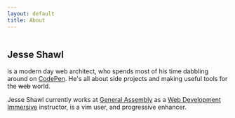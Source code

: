 ```yaml
---
layout: default
title: About
---
```


<div class="wrapper about">
  <article>
    <img src="/awl/img/me.jpg" class='me' alt="" style=''>
    <h2>Jesse Shawl</h2>
    <p>is a modern day web architect, who spends most of his time dabbling around on <a href="http://codepen.io/jshawl">CodePen</a>. He's all about side projects and making useful tools for the <span style='text-decoration:line-through;'>web</span> world.</p>
    <p>Jesse Shawl currently works at <a href='http://ga.co'>General Assembly</a> as a <a href="https://generalassemb.ly/education/web-development-immersive/washington-dc">Web Development Immersive</a> instructor, is a vim user, and progressive enhancer.</p>
  </article>
</div><!-- //wrapper -->
